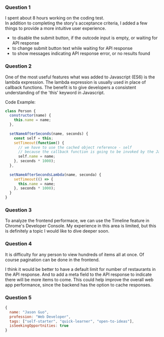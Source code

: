 
### Question 1
I spent about 8 hours working on the coding test.   
In addition to completing the story's acceptance criteria, I added a few things to provide a more intuitive user experience.  
- to disable the submit button, if the outcode input is empty, or waiting for API response
- to change submit button text while waiting for API response
- to show messages indicating API response error, or no results found

### Question 2
One of the most useful features what was added to Javascript (ES6) is the lambda expression.
The lambda expression is usually used in place of callback functions.
The benefit is to give developers a consistent understanding of the 'this' keyword in Javascript.

Code Example:
```javascript
class Person {
  constructor(name) {
    this.name = name;
  },
  
  setNameAfterSeconds(name, seconds) {
    const self = this; 
    setTimeout(function() {
      // we have to use the cached object reference - self
      // because the callback function is going to be invoked by the Javascript's root object (window - if in browser)
      self.name = name;  
    }, seconds * 1000);
  },
  
  setNameAfterSecondsLambda(name, seconda) {
    setTimeout(() => {
      this.name = name;
    }, seconds * 1000);
  }
}
```

### Question 3
To analyze the frontend performace, we can use the Timeline feature in Chrome's Developer Console.
My experience in this area is limited, but this is definitely a topic I would like to dive deeper soon.

### Question 4
It is difficulty for any person to view hundreds of items all at once.
Of course pagination can be done in the frontend. 

I think it would be better to have a default limit for number of restaurants in the API response.
And to add a meta field to the API response to indicate there will be more items to come.
This could help improve the overall web app performance, since the backend has the option to cache responses.

### Question 5
```javascript
{
  name: "Jason Guo", 
  profession: "Web Developer",
  tags: ["self-starter", "quick-learner", "open-to-ideas"],
  isSeekingOpportnities: true
}
```
